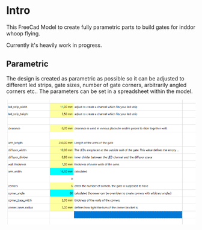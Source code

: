# Intro
This FreeCad Model to create fully parametric parts to build gates for inddor whoop flying.

Currently it's heavily work in progress. 

## Parametric

The design is created as parametric as possible so it can be adjusted to different led strips, gate sizes, number of gate corners, arbitrarily angled corners etc.. The parameters can be set in a spreadsheet within the model. 

![parameters](images/parameters.png)

